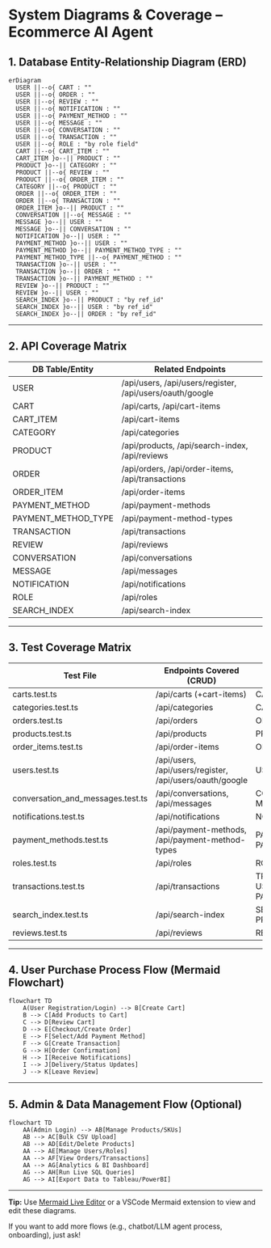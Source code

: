 # System Diagrams & Coverage – Ecommerce AI Agent

## 1. Database Entity-Relationship Diagram (ERD)
```mermaid
erDiagram
  USER ||--o{ CART : ""
  USER ||--o{ ORDER : ""
  USER ||--o{ REVIEW : ""
  USER ||--o{ NOTIFICATION : ""
  USER ||--o{ PAYMENT_METHOD : ""
  USER ||--o{ MESSAGE : ""
  USER ||--o{ CONVERSATION : ""
  USER ||--o{ TRANSACTION : ""
  USER ||--o{ ROLE : "by role field"
  CART ||--o{ CART_ITEM : ""
  CART_ITEM }o--|| PRODUCT : ""
  PRODUCT }o--|| CATEGORY : ""
  PRODUCT ||--o{ REVIEW : ""
  PRODUCT ||--o{ ORDER_ITEM : ""
  CATEGORY ||--o{ PRODUCT : ""
  ORDER ||--o{ ORDER_ITEM : ""
  ORDER ||--o{ TRANSACTION : ""
  ORDER_ITEM }o--|| PRODUCT : ""
  CONVERSATION ||--o{ MESSAGE : ""
  MESSAGE }o--|| USER : ""
  MESSAGE }o--|| CONVERSATION : ""
  NOTIFICATION }o--|| USER : ""
  PAYMENT_METHOD }o--|| USER : ""
  PAYMENT_METHOD }o--|| PAYMENT_METHOD_TYPE : ""
  PAYMENT_METHOD_TYPE ||--o{ PAYMENT_METHOD : ""
  TRANSACTION }o--|| USER : ""
  TRANSACTION }o--|| ORDER : ""
  TRANSACTION }o--|| PAYMENT_METHOD : ""
  REVIEW }o--|| PRODUCT : ""
  REVIEW }o--|| USER : ""
  SEARCH_INDEX }o--|| PRODUCT : "by ref_id"
  SEARCH_INDEX }o--|| USER : "by ref_id"
  SEARCH_INDEX }o--|| ORDER : "by ref_id"
```

---

## 2. API Coverage Matrix

| DB Table/Entity       | Related Endpoints                                  |
|-----------------------|----------------------------------------------------|
| USER                  | /api/users, /api/users/register, /api/users/oauth/google |
| CART                  | /api/carts, /api/cart-items                        |
| CART_ITEM             | /api/cart-items                                    |
| CATEGORY              | /api/categories                                    |
| PRODUCT               | /api/products, /api/search-index, /api/reviews     |
| ORDER                 | /api/orders, /api/order-items, /api/transactions   |
| ORDER_ITEM            | /api/order-items                                   |
| PAYMENT_METHOD        | /api/payment-methods                               |
| PAYMENT_METHOD_TYPE   | /api/payment-method-types                          |
| TRANSACTION           | /api/transactions                                  |
| REVIEW                | /api/reviews                                       |
| CONVERSATION          | /api/conversations                                 |
| MESSAGE               | /api/messages                                      |
| NOTIFICATION          | /api/notifications                                 |
| ROLE                  | /api/roles                                         |
| SEARCH_INDEX          | /api/search-index                                  |

---

## 3. Test Coverage Matrix

| Test File                | Endpoints Covered (CRUD)                        | Related Entities     |
|--------------------------|-------------------------------------------------|---------------------|
| carts.test.ts            | /api/carts (+cart-items)                        | CART, CART_ITEM     |
| categories.test.ts       | /api/categories                                 | CATEGORY            |
| orders.test.ts           | /api/orders                                     | ORDER, ORDER_ITEM   |
| products.test.ts         | /api/products                                   | PRODUCT             |
| order_items.test.ts      | /api/order-items                                | ORDER_ITEM, PRODUCT |
| users.test.ts            | /api/users, /api/users/register, /api/users/oauth/google | USER        |
| conversation_and_messages.test.ts | /api/conversations, /api/messages      | CONVERSATION, MESSAGE|
| notifications.test.ts    | /api/notifications                              | NOTIFICATION, USER  |
| payment_methods.test.ts  | /api/payment-methods, /api/payment-method-types | PAYMENT_METHOD, PAYMENT_METHOD_TYPE |
| roles.test.ts            | /api/roles                                      | ROLE                |
| transactions.test.ts     | /api/transactions                               | TRANSACTION, ORDER, USER, PAYMENT_METHOD |
| search_index.test.ts     | /api/search-index                               | SEARCH_INDEX, PRODUCT|
| reviews.test.ts          | /api/reviews                                    | REVIEW, PRODUCT, USER|

---

## 4. User Purchase Process Flow (Mermaid Flowchart)

```mermaid
flowchart TD
    A(User Registration/Login) --> B[Create Cart]
    B --> C[Add Products to Cart]
    C --> D[Review Cart]
    D --> E[Checkout/Create Order]
    E --> F[Select/Add Payment Method]
    F --> G[Create Transaction]
    G --> H[Order Confirmation]
    H --> I[Receive Notifications]
    I --> J[Delivery/Status Updates]
    J --> K[Leave Review]
```

---

## 5. Admin & Data Management Flow (Optional)

```mermaid
flowchart TD
    AA(Admin Login) --> AB[Manage Products/SKUs]
    AB --> AC[Bulk CSV Upload]
    AB --> AD[Edit/Delete Products]
    AA --> AE[Manage Users/Roles]
    AA --> AF[View Orders/Transactions]
    AA --> AG[Analytics & BI Dashboard]
    AG --> AH[Run Live SQL Queries]
    AG --> AI[Export Data to Tableau/PowerBI]
```

---

**Tip:** Use [Mermaid Live Editor](https://mermaid-js.github.io/mermaid-live-editor/) or a VSCode Mermaid extension to view and edit these diagrams.

If you want to add more flows (e.g., chatbot/LLM agent process, onboarding), just ask!